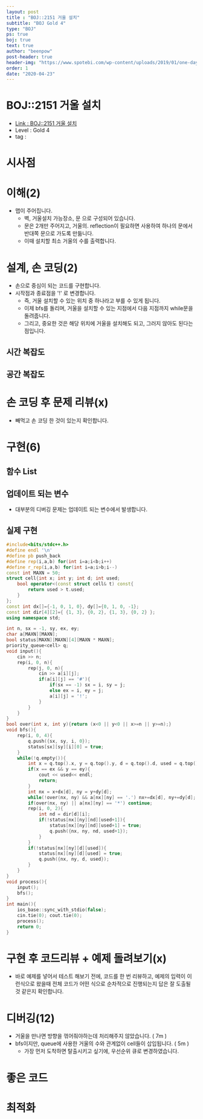 ```yaml
---
layout: post
title : "BOJ::2151 거울 설치"
subtitle: "BOJ Gold 4"
type: "BOJ"
ps: true
boj: true
text: true
author: "beenpow"
post-header: true
header-img: "https://www.spotebi.com/wp-content/uploads/2019/01/one-day-day-one-workout-motivation-spotebi.jpg"
order: 1
date: "2020-04-23"
---
```

# BOJ::2151 거울 설치
- [Link : BOJ::2151 거울 설치](https://www.acmicpc.net/problem/2151)
- Level : Gold 4
- tag :

# 시사점

# 이해(2)
- 맵이 주어집니다.
  - 벽, 거울설치 가능장소, 문 으로 구성되어 있습니다.
  - 문은 2개만 주어지고, 거울의. reflection이 필요하면 사용하여 하나의 문에서 반대쪽 문으로 가도록 만듦니다.
  - 이때 설치할 최소 거울의 수를 출력합니다.

# 설계, 손 코딩(2)
- 손으로 중심이 되는 코드를 구현합니다.
- 시작점과 종료점을 '!' 로 변경합니다.
  - 즉, 거울 설치할 수 있는 위치 중 하나라고 부를 수 있게 됩니다.
  - 이제 bfs를 돌리며, 거울을 설치할 수 있는 지점에서 다음 지점까지 while문을 돌려줍니다.
  - 그리고, 중요한 것은 해당 위치에 거울을 설치해도 되고, 그러지 않아도 된다는 점입니다.


## 시간 복잡도

## 공간 복잡도

# 손 코딩 후 문제 리뷰(x)
- 빼먹고 손 코딩 한 것이 있는지 확인합니다.

# 구현(6)

## 함수 List 

## 업데이트 되는 변수
- 대부분의 디버깅 문제는 업데이트 되는 변수에서 발생합니다.

## 실제 구현 

```cpp
#include<bits/stdc++.h>
#define endl '\n'
#define pb push_back
#define rep(i,a,b) for(int i=a;i<b;i++)
#define r_rep(i,a,b) for(int i=a;i>b;i--)
const int MAXN = 50;
struct cell{int x; int y; int d; int used;
    bool operator<(const struct cell& t) const{
        return used > t.used;
    }
};
const int dx[]={-1, 0, 1, 0}, dy[]={0, 1, 0, -1};
const int dir[4][2]={ {1, 3}, {0, 2}, {1, 3}, {0, 2} };
using namespace std;

int n, sx = -1, sy, ex, ey;
char a[MAXN][MAXN];
bool status[MAXN][MAXN][4][MAXN * MAXN];
priority_queue<cell> q;
void input(){
    cin >> n;
    rep(i, 0, n){
        rep(j, 0, n){
            cin >> a[i][j];
            if(a[i][j] == '#'){
                if(sx == -1) sx = i, sy = j;
                else ex = i, ey = j;
                a[i][j] = '!';
            }
        }
    }
}
bool over(int x, int y){return (x<0 || y<0 || x>=n || y>=n);}
void bfs(){
    rep(i, 0, 4){
        q.push({sx, sy, i, 0});
        status[sx][sy][i][0] = true;
    }
    while(!q.empty()){
        int x = q.top().x, y = q.top().y, d = q.top().d, used = q.top().used; q.pop();
        if(x == ex && y == ey){
            cout << used<< endl;
            return;
        }
        int nx = x+dx[d], ny = y+dy[d];
        while(!over(nx, ny) && a[nx][ny] == '.') nx+=dx[d], ny+=dy[d];
        if(over(nx, ny) || a[nx][ny] == '*') continue;
        rep(i, 0, 2){
            int nd = dir[d][i];
            if(!status[nx][ny][nd][used+1]){
                status[nx][ny][nd][used+1] = true;
                q.push({nx, ny, nd, used+1});
            }
        }
        if(!status[nx][ny][d][used]){
            status[nx][ny][d][used] = true;
            q.push({nx, ny, d, used});
        }
    }
}
void process(){
    input();
    bfs();
}
int main(){
    ios_base::sync_with_stdio(false);
    cin.tie(0); cout.tie(0);
    process();
    return 0;
}
```

# 구현 후 코드리뷰 + 예제 돌려보기(x)
- 바로 예제를 넣어서 테스트 해보기 전에, 코드를 한 번 리뷰하고, 예제의 입력이 이런식으로 왔을때
  전체 코드가 어떤 식으로 순차적으로 진행되는지 답은 잘 도출될 것 같은지 확인합니다.

# 디버깅(12)
- 거울을 만나면 방향을 꺾어줘야하는데 처리해주지 않았습니다. ( 7m )
- bfs이지만, queue에 사용한 거울의 수와 관계없이 cell들이 삽입됩니다. ( 5m )
  - 가장 먼저 도착하면 탈출시키고 싶기에, 우선순위 큐로 변경하였습니다.

# 좋은 코드

# 최적화

